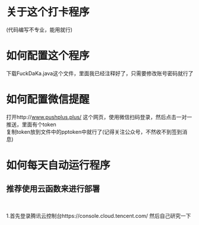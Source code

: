 # 关于这个打卡程序
(代码编写不专业，能用就行)
# 如何配置这个程序
下载FuckDaKa.java这个文件，里面我已经注释好了，只需要修改账号密码就行了

# 如何配置微信提醒
打开http://www.pushplus.plus/ 这个网页，使用微信扫码登录，然后点击一对一推送，里面有个token<br>复制token放到文件中的pptoken中就行了(记得关注公众号，不然收不到签到消息)


# 如何每天自动运行程序

<h2>推荐使用云函数来进行部署</h2><br>


1.首先登录腾讯云控制台https://console.cloud.tencent.com/ 然后自己研究一下<br>